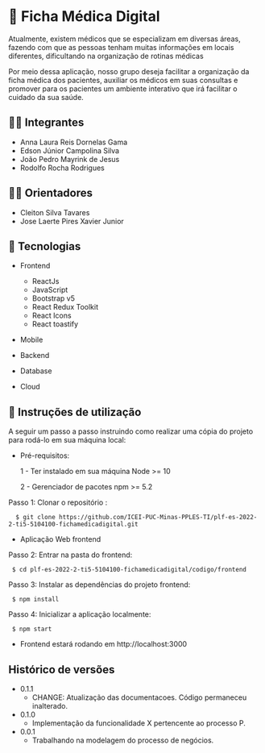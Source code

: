 # 📜 Ficha Médica Digital


Atualmente, existem médicos que se especializam em diversas áreas, fazendo com que as pessoas tenham muitas informações em locais diferentes, dificultando na organização de rotinas médicas

Por meio dessa aplicação, nosso grupo deseja facilitar a organização da ficha médica dos pacientes, auxiliar os médicos em suas consultas e promover para os pacientes um ambiente interativo que irá facilitar o cuidado da sua saúde.

## 👨‍💻 Integrantes

* Anna Laura Reis Dornelas Gama
* Edson Júnior Campolina Silva
* João Pedro Mayrink de Jesus
* Rodolfo Rocha Rodrigues

## 👨‍🏫 Orientadores

* Cleiton Silva Tavares 
* Jose Laerte Pires Xavier Junior

## 🤖 Tecnologias
* Frontend
   * ReactJs
   * JavaScript
   * Bootstrap v5
   * React Redux Toolkit
   * React Icons
   * React toastify

* Mobile

* Backend

* Database

* Cloud

## 📝 Instruções de utilização

A seguir um passo a passo instruindo como realizar uma cópia do projeto para rodá-lo em sua máquina local:

* Pré-requisitos:

  1 - Ter instalado em sua máquina Node >= 10
  
  2 -  Gerenciador de pacotes npm >= 5.2

Passo 1: Clonar o repositório : 
```
  $ git clone https://github.com/ICEI-PUC-Minas-PPLES-TI/plf-es-2022-2-ti5-5104100-fichamedicadigital.git
```
* Aplicação Web frontend

Passo 2: Entrar na pasta do frontend:
 ```
  $ cd plf-es-2022-2-ti5-5104100-fichamedicadigital/codigo/frontend
 ```
Passo 3: Instalar as dependências do projeto frontend:
 ```
  $ npm install
```
Passo 4: Inicializar a aplicação localmente:
 ```
  $ npm start
 ```
* Frontend estará rodando em http://localhost:3000
 

## Histórico de versões

* 0.1.1
    * CHANGE: Atualização das documentacoes. Código permaneceu inalterado.
* 0.1.0
    * Implementação da funcionalidade X pertencente ao processo P.
* 0.0.1
    * Trabalhando na modelagem do processo de negócios.

